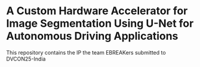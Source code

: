 # A Custom Hardware Accelerator for Image Segmentation Using U-Net for Autonomous Driving Applications
This repository contains the IP the team EBREAKers submitted to DVCON25-India

